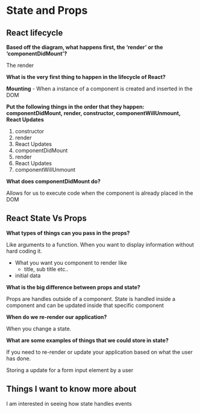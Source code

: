 # State and Props

## React lifecycle

**Based off the diagram, what happens first, the ‘render’ or the ‘componentDidMount’?**

The render

**What is the very first thing to happen in the lifecycle of React?**

**Mounting** - When a instance of a component is created and inserted in the DOM

**Put the following things in the order that they happen: componentDidMount, render, constructor, componentWillUnmount, React Updates**

1. constructor
2. render
3. React Updates
4. componentDidMount
5. render
6. React Updates
7. componentWillUnmount


**What does componentDidMount do?**

Allows for us to execute code when the component is already placed in the DOM

## React State Vs Props

**What types of things can you pass in the props?**

Like arguments to a function. When you want to display information without hard coding it.

- What you want you component to render like
  - title, sub title etc..
- initial data

**What is the big difference between props and state?**

Props are handles outside of a component. State is handled inside a component and can be updated inside that specific component

**When do we re-render our application?**

When you change a state.

**What are some examples of things that we could store in state?**

If you need to re-render or update your application based on what the user has done.

Storing a update for a form input element by a user

## Things I want to know more about
I am interested in seeing how state handles events

